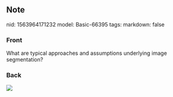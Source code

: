 ## Note
nid: 1563964171232
model: Basic-66395
tags: 
markdown: false

### Front
What are typical approaches and assumptions underlying image segmentation?

### Back
<img src="Screenshot 2019-07-24 at 12.30.20.png">

